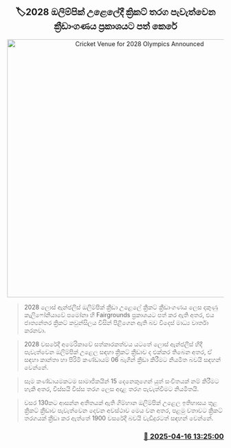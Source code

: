 <p align='center'><b><h2 align='center' title='Cricket Venue for 2028 Olympics Announced'>🏷2028 ඔලිම්පික් උළෙලේදී ක්‍රිකට් තරග පැවැත්වෙන ක්‍රීඩාංගණය ප්‍රකාශයට පත් කෙරේ</h2></b></p>
<p align='center'><img src='https://helakuru.sgp1.cdn.digitaloceanspaces.com/esana/images/lib/olympic-cricket.jpg' width='600' alt='Cricket Venue for 2028 Olympics Announced'></p>

> 2028 ලොස් ඇන්ජලීස් ඔලිම්පික් ක්‍රීඩා උළෙලේ ක්‍රිකට් ක්‍රීඩාංගණය ලෙස දකුණු කැලිෆෝනියාවේ පමෝනා හි Fairgrounds ප්‍රකාශයට පත් කර ඇති අතර, එය ජාත්‍යන්තර ක්‍රිකට් කවුන්සිලය විසින් පිළිගෙන ඇති බව විදෙස් මාධ්‍ය වාර්තා කරනවා.

> 2028 වසරේදී අමෙරිකාවේ සත්කාරකත්වය යටතේ ලොස් ඇන්ජලීස් හිදී පැවැත්වෙන ඔලිම්පික් උළෙල සඳහා ක්‍රිකට් ක්‍රීඩාව ද එක්කර තිබෙන අතර, ඒ සඳහා කාන්තා හා පිරිමි කණ්ඩායම් 06 බැගින් ක්‍රීඩා කිරීමට නියමිත බවයි සඳහන් වෙන්නේ.

> සෑම කණ්ඩායමකටම සාමාජිකයින් 15 දෙනෙකුගෙන් යුත් සංචිතයක් නම් කිරීමට හැකි අතර, විස්සයි විස්ස තරග ලෙස අදාළ තරග පැවැත්වීමට නියමිතයි.

> වසර 130කට ආසන්න අතීතයක් ඇති ගිම්හාන ඔලිම්පික් උළෙල ඉතිහාසය තුළ ක්‍රිකට් ක්‍රීඩාව පැවැත්වෙන දෙවන අවස්ථාව මෙය වන අතර, පළමු වතාවට ක්‍රිකට් තරගයක් ක්‍රීඩා කර ඇත්තේ 1900 වසරේදී බවයි වැඩිදුරටත් සඳහන් වෙන්නේ.



<h3 align='right'><a href='https://www.helakuru.lk/esana/p/109254/'>📅 2025-04-16 13:25:00</a></h3>
